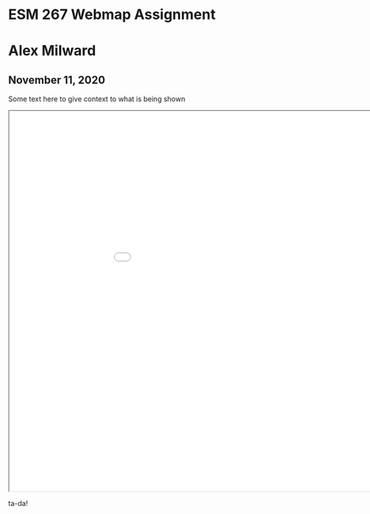 ESM 267 Webmap Assignment
=========================
# Alex Milward
## November 11, 2020

Some text here to give context to what is being shown

<iframe src="assignment_2/index.html" width=1024 height=768></iframe>

ta-da!
